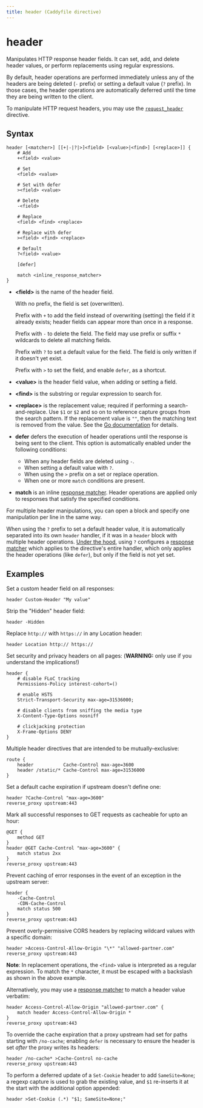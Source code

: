 ```yaml
---
title: header (Caddyfile directive)
---
```


# header

Manipulates HTTP response header fields. It can set, add, and delete header values, or perform replacements using regular expressions.

By default, header operations are performed immediately unless any of the headers are being deleted (`-` prefix) or setting a default value (`?` prefix). In those cases, the header operations are automatically deferred until the time they are being written to the client.

To manipulate HTTP request headers, you may use the [`request_header`](request_header) directive.


## Syntax

```caddy-d
header [<matcher>] [[+|-|?|>]<field> [<value>|<find>] [<replace>]] {
	# Add
	+<field> <value>

	# Set
	<field> <value>

	# Set with defer
	><field> <value>

	# Delete
	-<field>

	# Replace
	<field> <find> <replace>

	# Replace with defer
	><field> <find> <replace>

	# Default
	?<field> <value>

	[defer]

	match <inline_response_matcher>
}
```

- **&lt;field&gt;** is the name of the header field.

  With no prefix, the field is set (overwritten).

  Prefix with `+` to add the field instead of overwriting (setting) the field if it already exists; header fields can appear more than once in a response.

  Prefix with `-` to delete the field. The field may use prefix or suffix `*` wildcards to delete all matching fields.

  Prefix with `?` to set a default value for the field. The field is only written if it doesn't yet exist.

  Prefix with `>` to set the field, and enable `defer`, as a shortcut.

- **&lt;value&gt;** is the header field value, when adding or setting a field.

- **&lt;find&gt;** is the substring or regular expression to search for.

- **&lt;replace&gt;** is the replacement value; required if performing a search-and-replace. Use `$1` or `$2` and so on to reference capture groups from the search pattern. If the replacement value is `""`, then the matching text is removed from the value. See the [Go documentation](https://golang.org/pkg/regexp/#Regexp.Expand) for details.

- **defer** defers the execution of header operations until the response is being sent to the client. This option is automatically enabled under the following conditions:
	- When any header fields are deleted using `-`.
	- When setting a default value with `?`.
	- When using the `>` prefix on a set or replace operation.
	- When one or more `match` conditions are present.

- **match** <span id="match"/> is an inline [response matcher](/docs/caddyfile/response-matchers). Header operations are applied only to responses that satisfy the specified conditions.

For multiple header manipulations, you can open a block and specify one manipulation per line in the same way.

When using the `?` prefix to set a default header value, it is automatically separated into its own `header` handler, if it was in a `header` block with multiple header operations. [Under the hood](/docs/modules/http.handlers.headers#response/require), using `?` configures a [response matcher](/docs/caddyfile/response-matchers) which applies to the directive's entire handler, which only applies the header operations (like `defer`), but only if the field is not yet set.


## Examples

Set a custom header field on all responses:

```caddy-d
header Custom-Header "My value"
```

Strip the "Hidden" header field:

```caddy-d
header -Hidden
```

Replace `http://` with `https://` in any Location header:

```caddy-d
header Location http:// https://
```

Set security and privacy headers on all pages: (**WARNING:** only use if you understand the implications!)

```caddy-d
header {
	# disable FLoC tracking
	Permissions-Policy interest-cohort=()

	# enable HSTS
	Strict-Transport-Security max-age=31536000;

	# disable clients from sniffing the media type
	X-Content-Type-Options nosniff

	# clickjacking protection
	X-Frame-Options DENY
}
```

Multiple header directives that are intended to be mutually-exclusive:

```caddy-d
route {
	header           Cache-Control max-age=3600
	header /static/* Cache-Control max-age=31536000
}
```

Set a default cache expiration if upstream doesn't define one:

```caddy-d
header ?Cache-Control "max-age=3600"
reverse_proxy upstream:443
```

Mark all successful responses to GET requests as cacheable for upto an hour:

```caddy-d
@GET {
	method GET
}
header @GET Cache-Control "max-age=3600" {
	match status 2xx
}
reverse_proxy upstream:443
```

Prevent caching of error responses in the event of an exception in the upstream server:

```caddy-d
header {
	-Cache-Control
	-CDN-Cache-Control
	match status 500
}
reverse_proxy upstream:443
```

Prevent overly-permissive CORS headers by replacing wildcard values with a specific domain:
```caddy-d
header >Access-Control-Allow-Origin "\*" "allowed-partner.com"
reverse_proxy upstream:443
```
**Note**: In replacement operations, the `<find>` value is interpreted as a regular expression. To match the `*` character, it must be escaped with a backslash as shown in the above example.

Alternatively, you may use a [response matcher](/docs/caddyfile/response-matchers) to match a header value verbatim:
```caddy-d
header Access-Control-Allow-Origin "allowed-partner.com" {
	match header Access-Control-Allow-Origin *
}
reverse_proxy upstream:443
```

To override the cache expiration that a proxy upstream had set for paths starting with `/no-cache`; enabling `defer` is necessary to ensure the header is set _after_ the proxy writes its headers:

```caddy-d
header /no-cache* >Cache-Control no-cache
reverse_proxy upstream:443
```

To perform a deferred update of a `Set-Cookie` header to add `SameSite=None`; a regexp capture is used to grab the existing value, and `$1` re-inserts it at the start with the additional option appended:

```caddy-d
header >Set-Cookie (.*) "$1; SameSite=None;"
```
